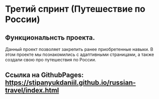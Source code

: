 # Третий спринт (Путешествие по России)
## Функциональнсть проекта.
Данный проект позволяет закрепить ранее приобретенные навыки.
В этом проекте мы познакомились с адаптивными страницами, а также создали свою про путешествия по России.

## Ссылка на GithubPages: https://stipanyukdaniil.github.io/russian-travel/index.html

